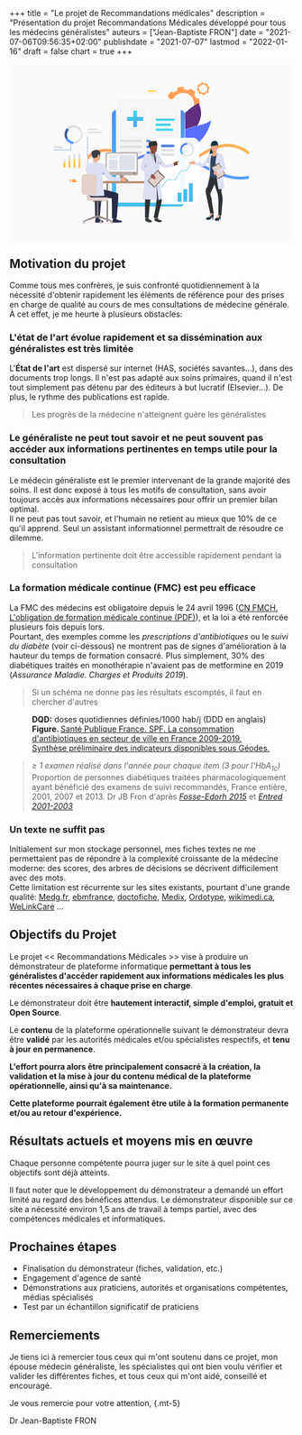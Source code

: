 +++
title = "Le projet de Recommandations médicales"
description = "Présentation du projet Recommandations Médicales développé pour tous les médecins généralistes"
auteurs = ["Jean-Baptiste FRON"]
date = "2021-07-06T09:56:35+02:00"
publishdate = "2021-07-07"
lastmod = "2022-01-16"
draft = false
chart = true
+++

<div class="w-100 mb-5"><!-- illustration -->
<svg xmlns="http://www.w3.org/2000/svg" viewBox="0 0 4306 2667" role="img" aria-hidden="true" aria-labelledby="svg-hero"><title id="svg-hero">Les dépistages des cancers en France</title>
  <defs>
    <clipPath id="a" clipPathUnits="userSpaceOnUse">
      <path d="M19534 16689a1235 1235 0 10349-2446 1235 1235 0 00-349 2446zm-1358-1863c60-144 140-277 235-396l-140-293 282-212 282-211 242 216c142-58 291-97 447-115l108-305 349 49 349 50 18 324c145 60 278 140 397 235l293-140 211 282 212 282-216 242c58 141 97 291 114 447l306 108-50 349-50 349-323 18c-61 145-140 278-235 397l139 293-282 211-282 212-242-216c-141 58-291 97-446 114l-108 306-349-50-349-50-19-324c-144-60-277-139-396-234l-293 139-212-282-211-282 216-242c-58-141-97-291-115-446l-305-108 49-350 50-349z"/>
    </clipPath>
    <clipPath id="c" clipPathUnits="userSpaceOnUse">
      <path d="M21960 17651a463 463 0 10131-916 463 463 0 00-131 916zm-508-698c22-54 52-104 88-148l-53-110 106-79 106-79 90 80c53-21 109-36 167-42l41-115 131 19 130 18 7 122c54 22 104 52 149 88l109-53 80 106 79 106-81 90c22 53 36 109 43 167l114 41-18 131-19 130-121 7c-23 54-53 104-88 149l52 109-105 80-106 79-91-81c-53 22-109 36-167 43l-40 114-131-18-131-19-7-121c-54-23-104-53-148-88l-110 52-79-106-80-105 82-91c-22-53-37-109-43-167l-115-41 19-130 18-131z"/>
    </clipPath>
    <clipPath id="e" clipPathUnits="userSpaceOnUse">
      <path d="M18290 14230s1460-1731 533-2852c-926-1121-1181-22-1181-22s-554-103 406 1299c453 661 242 1575 242 1575"/>
    </clipPath>
    <clipPath id="g" clipPathUnits="userSpaceOnUse">
      <path d="M19965 12524v1677c0 70-12 136-34 199 404 408 916 806 1559 1181 0 0 769-1135-115-2594-432-110-905-236-1410-463"/>
    </clipPath>
    <clipPath id="i" clipPathUnits="userSpaceOnUse">
      <path d="M21537 11084a747 747 0 01-715 527h-857v913c505 226 978 352 1410 463 622 159 1159 286 1584 632 0 0-200-1437-1422-2535"/>
    </clipPath>
    <clipPath id="k" clipPathUnits="userSpaceOnUse">
      <path d="M8921 4788h-67v2014l67-54V4788m0 3757c-25 17-47 30-67 39v3205h67V9577c-21-22-31-36-34-39v-466c1 1 12 16 34 40v-567"/>
    </clipPath>
    <clipPath id="m" clipPathUnits="userSpaceOnUse">
      <path d="M8887 9072v466c3 3 13 17 34 39 81 88 317 309 814 522 316 135 752 255 1303 255 184 0 381-13 590-44v-321c-187 28-364 41-532 41-1286 0-2016-738-2175-918-22-24-33-39-34-40m12683 264v391c713 462 1414 831 2109 1030 374 108 753 165 1132 165 549 0 1101-120 1646-381 272-130 543-296 811-500v-418a4761 4761 0 01-1039 643 3432 3432 0 01-1405 303c-1072 0-2135-498-3254-1233"/>
    </clipPath>
    <clipPath id="o" clipPathUnits="userSpaceOnUse">
      <path d="M6367 8818h-228v-618h228z"/>
    </clipPath>
    <clipPath id="q" clipPathUnits="userSpaceOnUse">
      <path d="M6933 9069h-228v-869h228z"/>
    </clipPath>
    <clipPath id="s" clipPathUnits="userSpaceOnUse">
      <path d="M7499 9200h-228V8200h228z"/>
    </clipPath>
    <clipPath id="u" clipPathUnits="userSpaceOnUse">
      <path d="M8065 9254h-228V8200h228z"/>
    </clipPath>
    <clipPath id="w" clipPathUnits="userSpaceOnUse">
      <path d="M19366 3771h-7138a599 599 0 00-600 599v3157c171 44 335 101 494 168V4237h4732a744 744 0 01488-181h2534a599 599 0 00-510-285m-7738 4071v6359c0 295 213 540 494 590V8031c-161-76-324-140-494-189m8337 3769h-493v3180a600 600 0 00493-590v-2590"/>
    </clipPath>
    <clipPath id="y" clipPathUnits="userSpaceOnUse">
      <path d="M18787 13535h-2167v274h2167z"/>
    </clipPath>
    <clipPath id="A" clipPathUnits="userSpaceOnUse">
      <path d="M18609 12386h-1989v274h1989z"/>
    </clipPath>
    <clipPath id="C" clipPathUnits="userSpaceOnUse">
      <path d="M18341 12961h-1722v274h1722z"/>
    </clipPath>
    <clipPath id="E" clipPathUnits="userSpaceOnUse">
      <path d="M14294 15376a1619 1619 0 01-668-3090c210-96 435-144 668-144s458 48 668 144a1619 1619 0 01-668 3090zm0-3324a1712 1712 0 00-1707 1707c0 941 766 1707 1707 1707a1709 1709 0 00706-3262 1693 1693 0 00-706-152z"/>
    </clipPath>
    <clipPath id="G" clipPathUnits="userSpaceOnUse">
      <path d="M26223 6868c-1404 0-2634 576-3903 1205l-205 102c-181 90-362 180-545 269v354c231-112 459-226 687-339 169-84 338-168 507-250 1125-547 2238-1015 3475-1015 333 0 675 34 1029 109v-339c-357-73-689-96-1045-96m-15479 553c-941 0-1462 280-1698 468 2 165 11 291 11 291s11 23 17 59c242-212 765-497 1827-497h30c249 2 478 38 697 100 170 49 333 113 494 189 331 157 651 365 993 587 837 543 1786 1158 3319 1315l160 14v-319l-128-12c-1457-149-2371-742-3178-1265-386-251-761-485-1166-656-159-67-323-124-494-168a3238 3238 0 00-884-106"/>
    </clipPath>
    <clipPath id="I" clipPathUnits="userSpaceOnUse">
      <path d="M19965 8183v400c165 125 330 248 493 368 115-48 230-97 343-147-274-198-553-406-836-621"/>
    </clipPath>
    <clipPath id="K" clipPathUnits="userSpaceOnUse">
      <path d="M19965 10173v1438h858c335 0 620-222 714-527a4513 4513 0 00-1572-911"/>
    </clipPath>
    <clipPath id="M" clipPathUnits="userSpaceOnUse">
      <path d="M21102 9018c-114 52-228 103-344 152 273 196 543 383 812 557v-391c-155-102-311-208-468-318"/>
    </clipPath>
    <clipPath id="O" clipPathUnits="userSpaceOnUse">
      <path d="M19876 4056h-2534c-187 0-357 68-488 181h2618v5071c166-51 331-106 493-165V4370c0-115-33-223-89-314m89 5426c-162 57-326 111-493 160v1969h493V9482"/>
    </clipPath>
    <clipPath id="Q" clipPathUnits="userSpaceOnUse">
      <path d="M21570 8444a23397 23397 0 01-1112 507 9903 9903 0 01-986 357 7615 7615 0 01-2246 347c-206 1-416-8-631-27v319c217 18 430 27 638 27 810 0 1547-129 2239-332 167-49 331-103 493-160a12520 12520 0 001137-464c157-72 313-146 468-220v-354"/>
    </clipPath>
    <clipPath id="S" clipPathUnits="userSpaceOnUse">
      <path d="M7169 6549h503l-154 319h-503z"/>
    </clipPath>
    <clipPath id="U" clipPathUnits="userSpaceOnUse">
      <path d="M6934 6549h120l-154 319h-120z"/>
    </clipPath>
    <clipPath id="W" clipPathUnits="userSpaceOnUse">
      <path d="M15700 16809h995v180h-995z"/>
    </clipPath>
    <clipPath id="Y" clipPathUnits="userSpaceOnUse">
      <path d="M15700 17039h995v34h-995z"/>
    </clipPath>
    <clipPath id="aa" clipPathUnits="userSpaceOnUse">
      <path d="M14517 12823h-445v1871h445z"/>
    </clipPath>
    <clipPath id="ac" clipPathUnits="userSpaceOnUse">
      <path d="M13359 13536v445h1871v-445z"/>
    </clipPath>
    <clipPath id="ae" clipPathUnits="userSpaceOnUse">
      <path d="M8921 6748l-67 53v1783c20-9 42-22 67-39v-137c-24 34-33 56-34 57v-414c1-5 12-22 34-46V6748"/>
    </clipPath>
    <clipPath id="ag" clipPathUnits="userSpaceOnUse">
      <path d="M9046 7889c-59 46-100 86-125 116-22 24-33 41-34 46v414c1-1 10-23 34-57 28-41 76-102 153-169-6-36-17-59-17-59s-9-126-11-291"/>
    </clipPath>
    <linearGradient id="b" spreadMethod="pad" gradientTransform="matrix(3912.47 0 0 -3912.47 17753 15466)" gradientUnits="userSpaceOnUse" y2="0" x2="1" y1="0" x1="0">
      <stop offset="0" stop-color="#ff9f55"/>
      <stop offset="1" stop-color="#ffd255"/>
    </linearGradient>
    <linearGradient id="d" spreadMethod="pad" gradientTransform="matrix(1465.25 0 0 -1465.25 21293 17193)" gradientUnits="userSpaceOnUse" y2="0" x2="1" y1="0" x1="0">
      <stop offset="0" stop-color="#ff9f55"/>
      <stop offset="1" stop-color="#ffd255"/>
    </linearGradient>
    <linearGradient id="f" spreadMethod="pad" gradientTransform="scale(3173.804 -3173.804) rotate(73 6 2)" gradientUnits="userSpaceOnUse" y2="0" x2="1" y1="0" x1="0">
      <stop offset="0" stop-color="#40d5e6"/>
      <stop offset="1" stop-color="#57f"/>
    </linearGradient>
    <linearGradient id="h" spreadMethod="pad" gradientTransform="scale(3761.51 -3761.51) rotate(-59 0 -6)" gradientUnits="userSpaceOnUse" y2="0" x2="1" y1="0" x1="0">
      <stop offset="0" stop-color="#602f80"/>
      <stop offset="1" stop-color="#5770ff"/>
    </linearGradient>
    <linearGradient id="j" spreadMethod="pad" gradientTransform="scale(933.696 -933.696) rotate(-38 24 53)" gradientUnits="userSpaceOnUse" y2="0" x2="1" y1="0" x1="0">
      <stop offset="0" stop-color="#602f80"/>
      <stop offset="1" stop-color="#5770ff"/>
    </linearGradient>
    <linearGradient id="l" spreadMethod="pad" gradientTransform="rotate(90 1899 6988) scale(3668.94)" gradientUnits="userSpaceOnUse" y2="0" x2="1" y1="0" x1="0">
      <stop offset="0" stop-color="#602f80"/>
      <stop offset="1" stop-color="#5770ff"/>
    </linearGradient>
    <linearGradient id="n" spreadMethod="pad" gradientTransform="matrix(18380.7 0 0 -18380.7 8887 8935)" gradientUnits="userSpaceOnUse" y2="0" x2="1" y1="0" x1="0">
      <stop offset="0" stop-color="#ff9f55"/>
      <stop offset="1" stop-color="#ffd255"/>
    </linearGradient>
    <linearGradient id="p" spreadMethod="pad" gradientTransform="scale(-2297 2297) rotate(90 -3 0)" gradientUnits="userSpaceOnUse" y2="0" x2="1" y1="0" x1="0">
      <stop offset="0" stop-color="#ff9f55"/>
      <stop offset="1" stop-color="#ffd255"/>
    </linearGradient>
    <linearGradient id="r" spreadMethod="pad" gradientTransform="scale(-2297 2297) rotate(90 -3 0)" gradientUnits="userSpaceOnUse" y2="0" x2="1" y1="0" x1="0">
      <stop offset="0" stop-color="#ff9f55"/>
      <stop offset="1" stop-color="#ffd255"/>
    </linearGradient>
    <linearGradient id="t" spreadMethod="pad" gradientTransform="scale(-2296.99 2296.99) rotate(90 -3 0)" gradientUnits="userSpaceOnUse" y2="0" x2="1" y1="0" x1="0">
      <stop offset="0" stop-color="#ff9f55"/>
      <stop offset="1" stop-color="#ffd255"/>
    </linearGradient>
    <linearGradient id="v" spreadMethod="pad" gradientTransform="scale(-2296.98 2296.98) rotate(90 -3 0)" gradientUnits="userSpaceOnUse" y2="0" x2="1" y1="0" x1="0">
      <stop offset="0" stop-color="#ff9f55"/>
      <stop offset="1" stop-color="#ffd255"/>
    </linearGradient>
    <linearGradient id="x" spreadMethod="pad" gradientTransform="scale(16539.763 -16539.763) rotate(-89 0 0)" gradientUnits="userSpaceOnUse" y2="0" x2="1" y1="0" x1="0">
      <stop offset="0" stop-color="#40d5e6"/>
      <stop offset="1" stop-color="#57f"/>
    </linearGradient>
    <linearGradient id="z" spreadMethod="pad" gradientTransform="matrix(2167.25 0 0 -2167.25 16620 13672)" gradientUnits="userSpaceOnUse" y2="0" x2="1" y1="0" x1="0">
      <stop offset="0" stop-color="#40d5e6"/>
      <stop offset="1" stop-color="#57f"/>
    </linearGradient>
    <linearGradient id="B" spreadMethod="pad" gradientTransform="matrix(1989.41 0 0 -1989.41 16620 12523)" gradientUnits="userSpaceOnUse" y2="0" x2="1" y1="0" x1="0">
      <stop offset="0" stop-color="#40d5e6"/>
      <stop offset="1" stop-color="#57f"/>
    </linearGradient>
    <linearGradient id="D" spreadMethod="pad" gradientTransform="matrix(1721.29 0 0 -1721.29 16620 13098)" gradientUnits="userSpaceOnUse" y2="0" x2="1" y1="0" x1="0">
      <stop offset="0" stop-color="#40d5e6"/>
      <stop offset="1" stop-color="#57f"/>
    </linearGradient>
    <linearGradient id="F" spreadMethod="pad" gradientTransform="scale(-2379.95 2379.95) rotate(90 -5 -1)" gradientUnits="userSpaceOnUse" y2="0" x2="1" y1="0" x1="0">
      <stop offset="0" stop-color="#7db3e0"/>
      <stop offset="1" stop-color="#fff"/>
    </linearGradient>
    <linearGradient id="J" spreadMethod="pad" gradientTransform="matrix(18380.7 0 0 -18380.7 8887 8935)" gradientUnits="userSpaceOnUse" y2="0" x2="1" y1="0" x1="0">
      <stop offset="0" stop-color="#fff8f2"/>
      <stop offset="1" stop-color="#fffcf2"/>
    </linearGradient>
    <linearGradient id="L" spreadMethod="pad" gradientTransform="scale(933.696 -933.696) rotate(-38 24 53)" gradientUnits="userSpaceOnUse" y2="0" x2="1" y1="0" x1="0">
      <stop offset="0" stop-color="#f3eff6"/>
      <stop offset="1" stop-color="#f2f4ff"/>
    </linearGradient>
    <linearGradient id="N" spreadMethod="pad" gradientTransform="matrix(18380.7 0 0 -18380.7 8887 8935)" gradientUnits="userSpaceOnUse" y2="0" x2="1" y1="0" x1="0">
      <stop offset="0" stop-color="#fff8f2"/>
      <stop offset="1" stop-color="#fffcf2"/>
    </linearGradient>
    <linearGradient id="P" spreadMethod="pad" gradientTransform="scale(16539.763 -16539.763) rotate(-89 0 0)" gradientUnits="userSpaceOnUse" y2="0" x2="1" y1="0" x1="0">
      <stop offset="0" stop-color="#f1fcfe"/>
      <stop offset="1" stop-color="#f2f5ff"/>
    </linearGradient>
    <linearGradient id="T" spreadMethod="pad" gradientTransform="scale(-3509.4072 3509.4072) rotate(89 -2 0)" gradientUnits="userSpaceOnUse" y2="0" x2="1" y1="0" x1="0">
      <stop offset="0" stop-color="#ff9f55"/>
      <stop offset="1" stop-color="#ffd255"/>
    </linearGradient>
    <linearGradient id="V" spreadMethod="pad" gradientTransform="scale(-3509.3972 3509.3972) rotate(89 -2 0)" gradientUnits="userSpaceOnUse" y2="0" x2="1" y1="0" x1="0">
      <stop offset="0" stop-color="#ff9f55"/>
      <stop offset="1" stop-color="#ffd255"/>
    </linearGradient>
    <linearGradient id="X" spreadMethod="pad" gradientTransform="scale(-3043.75 3043.75) rotate(-75 1 7)" gradientUnits="userSpaceOnUse" y2="0" x2="1" y1="0" x1="0">
      <stop offset="0" stop-color="#ff9f55"/>
      <stop offset="1" stop-color="#ffd255"/>
    </linearGradient>
    <linearGradient id="Z" spreadMethod="pad" gradientTransform="scale(-3043.88 3043.88) rotate(-75 1 7)" gradientUnits="userSpaceOnUse" y2="0" x2="1" y1="0" x1="0">
      <stop offset="0" stop-color="#ff9f55"/>
      <stop offset="1" stop-color="#ffd255"/>
    </linearGradient>
    <linearGradient id="ab" spreadMethod="pad" gradientTransform="scale(2903.105 -2903.105) rotate(86 5 0)" gradientUnits="userSpaceOnUse" y2="0" x2="1" y1="0" x1="0">
      <stop offset="0" stop-color="#40d5e6"/>
      <stop offset="1" stop-color="#57f"/>
    </linearGradient>
    <linearGradient id="ad" spreadMethod="pad" gradientTransform="scale(2903.095 -2903.095) rotate(86 5 0)" gradientUnits="userSpaceOnUse" y2="0" x2="1" y1="0" x1="0">
      <stop offset="0" stop-color="#40d5e6"/>
      <stop offset="1" stop-color="#57f"/>
    </linearGradient>
    <linearGradient id="af" spreadMethod="pad" gradientTransform="rotate(90 1899 6988) scale(3668.94)" gradientUnits="userSpaceOnUse" y2="0" x2="1" y1="0" x1="0">
      <stop offset="0" stop-color="#f3eff6"/>
      <stop offset="1" stop-color="#f2f4ff"/>
    </linearGradient>
    <radialGradient id="H" spreadMethod="pad" gradientTransform="matrix(6590.68 0 0 -6590.68 18078 8421)" gradientUnits="userSpaceOnUse" r="1" cy="0" cx="0" fy="0" fx="0">
      <stop offset="0" stop-color="#90c2e8"/>
      <stop offset=".2" stop-color="#90c2e8"/>
      <stop offset=".6" stop-color="#47afff"/>
      <stop offset="1" stop-color="#6783f5"/>
    </radialGradient>
    <radialGradient id="R" spreadMethod="pad" gradientTransform="matrix(6590.68 0 0 -6590.68 18078 8421)" gradientUnits="userSpaceOnUse" r="1" cy="0" cx="0" fy="0" fx="0">
      <stop offset="0" stop-color="#f7fbfe"/>
      <stop offset=".2" stop-color="#f7fbfe"/>
      <stop offset=".6" stop-color="#f1f9ff"/>
      <stop offset="1" stop-color="#f4f6ff"/>
    </radialGradient>
    <radialGradient id="ah" spreadMethod="pad" gradientTransform="matrix(6590.68 0 0 -6590.68 18078 8421)" gradientUnits="userSpaceOnUse" r="1" cy="0" cx="0" fy="0" fx="0">
      <stop offset="0" stop-color="#f7fbfe"/>
      <stop offset=".2" stop-color="#f7fbfe"/>
      <stop offset=".6" stop-color="#f1f9ff"/>
      <stop offset="1" stop-color="#f4f6ff"/>
    </radialGradient>
  </defs>
  <path d="M4306 0v2667H0V0h4306" fill="#fafafa"/>
  <g clip-path="url(#a)" transform="matrix(.13333 0 0 -.13333 0 2667)">
    <path d="M14697 12556a930 930 0 10262-1840 930 930 0 00-262 1840zm-1022-1401c45-109 105-209 177-299l-105-220 212-159 212-159 182 162c106-44 219-73 336-86l81-230 263 37 263 38 13 244c109 45 209 105 299 176l220-105 159 212 159 213-162 182c44 106 73 219 86 336l230 81-37 263-38 262-244 14c-45 109-105 209-176 298l105 221-212 159-213 159-182-163c-106 44-219 74-336 87l-81 230-263-38-262-37-14-244c-109-45-209-105-298-177l-221 105-159-212-159-212 163-182c-44-106-74-219-87-336l-230-81 38-263 37-263 244-13" fill="url(#b)" transform="scale(1.32915)"/>
  </g>
  <g clip-path="url(#c)" transform="matrix(.13333 0 0 -.13333 0 2667)">
    <path d="M15729 12642a331 331 0 1093-656 331 331 0 00-93 656zm-365-500c16-39 38-74 63-106l-37-79 75-56 76-57 65 58c38-16 78-26 120-31l29-82 93 13 94 14 5 87c39 16 74 37 106 63l79-38 57 76 56 75-58 65c16 38 26 78 31 120l82 29-13 94-14 93-87 5c-16 39-37 75-62 107l37 78-76 57-75 57-65-58c-38 15-78 26-120 31l-29 81-94-13-93-13-5-87c-39-16-75-37-107-63l-78 37-57-75-57-76 58-65c-15-38-26-78-30-120l-82-29 13-93 13-94 87-5" fill="url(#d)" transform="scale(1.39621)"/>
  </g>
  <path d="M2074 2028h-9v-933h9v933" fill="#f3f3f3"/>
  <path d="M2165 1004h-96v-24h96v24M2146 1049h-77v-24h77v24M2174 2116h-100v-32h100v32" fill="#fff"/>
  <g clip-path="url(#e)" transform="matrix(.13333 0 0 -.13333 0 2667)">
    <path d="M15582 12124s1244-1475 455-2430c-789-956-1006-19-1006-19s-472-88 346 1107c385 563 205 1342 205 1342" fill="url(#f)" transform="scale(1.17374)"/>
  </g>
  <g clip-path="url(#g)" transform="matrix(.13333 0 0 -.13333 0 2667)">
    <path d="M14927 9364v1254c0 52-9 102-25 148 302 305 684 603 1166 884 0 0 574-849-86-1940-323-83-677-177-1055-346" fill="url(#h)" transform="scale(1.33748)"/>
  </g>
  <g clip-path="url(#i)" transform="matrix(.13333 0 0 -.13333 0 2667)">
    <path d="M15290 7869a531 531 0 01-507 374h-609v648c359 161 695 251 1001 329 442 113 823 203 1125 449 0 0-143-1021-1010-1800" fill="url(#j)" transform="scale(1.40855)"/>
  </g>
  <g clip-path="url(#k)" transform="matrix(.13333 0 0 -.13333 0 2667)">
    <path d="M8921 4788h-67v2014l67-54V4788m0 3757c-25 17-47 30-67 39v3205h67V9577c-21-22-31-36-34-39v-466c1 1 12 16 34 40v-567" fill="url(#l)"/>
  </g>
  <path d="M1822 2028h-9v-933h9v933M2455 2028h-9v-933h9v933" fill="#f3f3f3"/>
  <path d="M1337 1004h-152v-24h152v24M1400 1049h-215v-24h215v24" fill="#e0e0e0"/>
  <path d="M1989 1004h-178v-24h178v24M1925 1049h-114v-24h114v24M2565 1004h-110v-24h110v24M2583 1049h-128v-24h128v24M1918 2116h-100v-32h100v32M2555 2116h-100v-32h100v32" fill="#fff"/>
  <g clip-path="url(#m)" transform="matrix(.13333 0 0 -.13333 0 2667)">
    <path d="M5313 5423v279c1 2 7 10 20 23 48 52 189 184 486 312 189 81 450 153 779 153 110 0 228-8 353-27v-192c-112 17-218 25-318 25-769 0-1205-441-1300-549l-20-24m7581 158v233c426 277 845 497 1260 616 224 64 451 99 678 99 328 0 657-72 983-228 163-78 325-177 485-299v-250a2845 2845 0 01-621 385 2052 2052 0 01-840 181c-640 0-1276-298-1945-737" fill="url(#n)" transform="scale(1.67288)"/>
  </g>
  <path d="M849 1442h-30v131h30v-131M924 1389h-30v184h30v-184M1000 1361h-31v212h31v-212M1075 1349h-30v224h30v-224" fill="#e0e0e0"/>
  <g clip-path="url(#o)" transform="matrix(.13333 0 0 -.13333 0 2667)">
    <path d="M6367 8818h-228v-618h228v618" fill="url(#p)"/>
  </g>
  <g clip-path="url(#q)" transform="matrix(.13333 0 0 -.13333 0 2667)">
    <path d="M6933 9069h-228v-869h228v868" fill="url(#r)"/>
  </g>
  <g clip-path="url(#s)" transform="matrix(.13333 0 0 -.13333 0 2667)">
    <path d="M7499 9200h-228V8200h228v999" fill="url(#t)"/>
  </g>
  <g clip-path="url(#u)" transform="matrix(.13333 0 0 -.13333 0 2667)">
    <path d="M8065 9254h-228V8200h228v1054" fill="url(#v)"/>
  </g>
  <g clip-path="url(#w)" transform="matrix(.13333 0 0 -.13333 0 2667)">
    <path d="M15811 3079H9983a489 489 0 00-489 489v2577c139 36 273 83 402 137V3459h3864a607 607 0 01398-148h2069a489 489 0 00-416-232M9494 6403v5191c0 241 173 441 402 482V6557c-130-62-264-115-402-154m6806 3076h-403v2597a490 490 0 00403-482V9479" fill="url(#x)" transform="scale(1.22484)"/>
  </g>
  <path d="M2596 531h-926c-30 0-54 24-54 54v1517h980V531" fill="#f5f5f5"/>
  <g clip-path="url(#y)" transform="matrix(.13333 0 0 -.13333 0 2667)">
    <path d="M16300 11744h-1880v238h1880v-238" fill="url(#z)" transform="scale(1.15256)"/>
  </g>
  <g clip-path="url(#A)" transform="matrix(.13333 0 0 -.13333 0 2667)">
    <path d="M16300 10850h-1743v240h1743v-240" fill="url(#B)" transform="scale(1.14165)"/>
  </g>
  <g clip-path="url(#C)" transform="matrix(.13333 0 0 -.13333 0 2667)">
    <path d="M16300 11519h-1530v243h1530v-243" fill="url(#D)" transform="scale(1.1252)"/>
  </g>
  <g clip-path="url(#E)" transform="matrix(.13333 0 0 -.13333 0 2667)">
    <path d="M14294 15376a1619 1619 0 01-668-3090c210-96 435-144 668-144s458 48 668 144a1619 1619 0 01-668 3090zm0-3324a1712 1712 0 00-1707 1707c0 941 766 1707 1707 1707a1709 1709 0 00706-3262 1693 1693 0 00-706-152" fill="url(#F)"/>
  </g>
  <path d="M2010 1184h-332v-33h332v33M2010 1272h-332v-33h332v33M2010 1359h-332v-32h332v32" fill="#e0e0e0"/>
  <path d="M2134 1184h-56v-33h56v33M2134 1272h-56v-33h56v33M2134 1359h-56v-32h56v32" fill="#4e7ed6"/>
  <g clip-path="url(#G)" transform="matrix(.13333 0 0 -.13333 0 2667)">
    <path d="M15676 4105c-840 0-1575 345-2333 721l-123 60-326 162v211l410-202 304-150c672-327 1338-607 2077-607 199 0 404 21 615 66v-203c-214-44-412-58-625-58m-9253 331c-562 0-873 168-1015 280 2 99 7 174 7 174s6 14 10 35c145-127 457-297 1093-297h17c149 1 286 23 417 60 101 29 199 67 295 113 198 94 389 218 594 350 500 325 1067 693 1984 786l96 9v-190l-77-8c-871-89-1417-443-1900-756a4516 4516 0 00-697-392 1936 1936 0 00-824-164" fill="url(#H)" transform="scale(1.67288)"/>
  </g>
  <path d="M2776 2126h-126c8-12 12-27 12-42v-508l111-83c35 15 69 31 103 48v485c0 55-45 100-100 100m-114-604v-74l66 25-66 49" fill="#fff"/>
  <g clip-path="url(#I)" transform="matrix(.13333 0 0 -.13333 0 2667)">
    <path d="M15645 6412v314c129 97 258 194 386 288 91-37 180-76 269-115-215-155-433-318-655-487" fill="url(#J)" transform="scale(1.27614)"/>
  </g>
  <path d="M2876 1494l-62-30c21-14 41-29 62-42v72m-108-50c-35-15-70-29-106-42v-92c87-30 156-73 210-121 2 9 4 19 4 29v152c-36 23-72 48-108 74" fill="#fff"/>
  <g clip-path="url(#K)" transform="matrix(.13333 0 0 -.13333 0 2667)">
    <path d="M15111 7699v1089h649c254 0 469-168 540-399a3417 3417 0 00-1189-690" fill="url(#L)" transform="scale(1.32126)"/>
  </g>
  <g clip-path="url(#M)" transform="matrix(.13333 0 0 -.13333 0 2667)">
    <path d="M15946 6815l-259 115c206 148 410 289 613 421v-296c-117-77-235-157-354-240" fill="url(#N)" transform="scale(1.32329)"/>
  </g>
  <g clip-path="url(#O)" transform="matrix(.13333 0 0 -.13333 0 2667)">
    <path d="M16227 3311h-2069c-152 0-291 56-398 148h2137v4141c136-42 271-87 403-135V3568c0-94-27-182-73-257m73 4431c-132 46-266 90-403 130v1607h403V7742" fill="url(#P)" transform="scale(1.22484)"/>
  </g>
  <path d="M2596 2102h-349a99 99 0 01-34-76v-643a989 989 0 01383 43v676m0-721a1046 1046 0 00-383-41v-122c0-55 44-99 99-99h284v262" fill="#fff"/>
  <g clip-path="url(#Q)" transform="matrix(.13333 0 0 -.13333 0 2667)">
    <path d="M16300 6381a17675 17675 0 01-840 383 9124 9124 0 01-745 270 5755 5755 0 01-2175 242v241a5930 5930 0 002174-231c127-37 251-77 373-120a9477 9477 0 00859-351c119-55 237-110 354-167v-267" fill="url(#R)" transform="scale(1.32329)"/>
  </g>
  <path d="M2724 1382a81 81 0 11-55-154 81 81 0 0155 154zm74-114a109 109 0 10-204 74 109 109 0 00204-74" fill="#e0e0e0"/>
  <path d="M2618 1281l-25-8a108 108 0 01100-77l1 28a81 81 0 00-76 57" fill="#537ffd"/>
  <path d="M2622 1337l-25 11-3-6c-8-24-8-48-1-69l25 8a81 81 0 004 56" fill="#4ba6f3"/>
  <path d="M2613 1375c-6-8-12-17-16-27l25-11c3 8 7 15 12 21l-21 17M2695 1899h-58v191h58v-191M2608 1952h-58v138h58v-138M2780 1810h-59v280h59v-280M2301 1879l-5-4 96-124 117 6 89-141 96-10 57-114 6 3-59 117-96 10-89 142-118-7-94 122" fill="#46bbed"/>
  <path d="M2482 1262h-167a19 19 0 010-38h167a19 19 0 010 38" fill="#4e7ed6"/>
  <path d="M2482 1328h-167a19 19 0 010-38h167a19 19 0 010 38M2482 1394h-167a19 19 0 010-38h167a19 19 0 010 38" fill="#e0e0e0"/>
  <g clip-path="url(#S)" transform="matrix(.13333 0 0 -.13333 0 2667)">
    <path d="M7169 6549h503l-154 319h-503l154-319" fill="url(#T)"/>
  </g>
  <g clip-path="url(#U)" transform="matrix(.13333 0 0 -.13333 0 2667)">
    <path d="M6934 6549h120l-154 319h-120l154-319" fill="url(#V)"/>
  </g>
  <g clip-path="url(#W)" transform="matrix(.13333 0 0 -.13333 0 2667)">
    <path d="M15064 16127h954v173h-954v-173" fill="url(#X)" transform="scale(1.04225)"/>
  </g>
  <g clip-path="url(#Y)" transform="matrix(.13333 0 0 -.13333 0 2667)">
    <path d="M14989 16268h950v32h-950v-32" fill="url(#Z)" transform="scale(1.04741)"/>
  </g>
  <g clip-path="url(#aa)" transform="matrix(.13333 0 0 -.13333 0 2667)">
    <path d="M14517 12823h-445v1871h445v-1871" fill="url(#ab)"/>
  </g>
  <g clip-path="url(#ac)" transform="matrix(.13333 0 0 -.13333 0 2667)">
    <path d="M13359 13536v445h1871v-445h-1871" fill="url(#ad)"/>
  </g>
  <path d="M1073 1118a106 106 0 11-192-91 106 106 0 01192 91zm-35-174a142 142 0 10-121 256 142 142 0 00121-256" fill="#e0e0e0"/>
  <path d="M883 1121l-31 17a141 141 0 0122-163l26 24a106 106 0 00-17 122" fill="#2d5bad"/>
  <path d="M938 1171l-13 33-8-4c-29-14-51-36-65-62l31-17a106 106 0 0055 50" fill="#5d96ff"/>
  <path d="M966 1213c-14-1-27-4-41-9l13-33c10 4 20 6 31 7l-3 35" fill="#5d96ff"/>
  <path d="M934 1307H669v-6h259v-112h6v118" fill="#5d96ff"/>
  <path d="M808 1278H669v-31h139v31" fill="#e0e0e0"/>
  <path d="M1661 1764h-216v12h216v-12" fill="#e2d2ca"/>
  <path d="M1474 2393h19v-583h-19v583" fill="#706865"/>
  <path d="M1777 1760h-150v18h150v-18" fill="#ccbdb7"/>
  <path d="M1730 1776h-56v-172h56v172" fill="#998e89"/>
  <path d="M2199 1810h-832v-33h832v33" fill="#b59074"/>
  <path d="M1264 1821s-40-27-75-54v-168c4 4 9 10 17 16 0 39 2 94 17 104 16 9 78 42 77 48-2 6-36 54-36 54m-83-61c-22-17-39-34-40-43-4-24 6-187 22-194l10-3 8 2v238m29-192c-10-9-17-17-21-22v-19l9 6c14 11 14 26 12 35" fill="#fff"/>
  <g clip-path="url(#ae)" transform="matrix(.13333 0 0 -.13333 0 2667)">
    <path d="M8921 6748l-67 53v1783c20-9 42-22 67-39v-137c-24 34-33 56-34 57v-414c1-5 12-22 34-46V6748" fill="url(#af)"/>
  </g>
  <g clip-path="url(#ag)" transform="matrix(.13333 0 0 -.13333 0 2667)">
    <path d="M9046 7889c-59 46-100 86-125 116-22 24-33 41-34 46v414c1-1 10-23 34-57 28-41 76-102 153-169-6-36-17-59-17-59s-9-126-11-291" fill="url(#ah)"/>
  </g>
  <path d="M1355 2313l-4 30c-1 4-42-2-42-2l-3-31s44 0 49 3" fill="#424773"/>
  <path d="M1351 2340s13 15 26 22c12 7 32 10 39 17 6 5 20 27-32 26-52 0-78 3-83-5-6-9 8-62 8-62s12 4 42 2" fill="#292c47"/>
  <path d="M1617 2314l-4 29c-1 4-42-2-42-2l-3-31s44 0 49 4" fill="#424773"/>
  <path d="M1613 2340s13 16 26 22c12 7 58 13 66 20 5 5 14 25-59 23-52-1-77 3-83-5s8-62 8-62 12 5 42 2M1223 1867l182 31c34 5 216 50 239 64 18 11-10 275-16 376h-72l-5-302c-86 2-148-20-210-11-63 10-115 23-155-30 0 0-2-116 37-128" fill="#292c47"/>
  <path d="M1369 2338l-69-4-7-298c-37 1-50-2-80-5l-56-131c49 9 207 49 229 62 18 11-10 276-17 376" fill="#292c47"/>
  <path d="M1291 1310s55-15 76 27c20 42 11 123-16 130-28 8-67-1-79-27-11-27-20-64-18-88 3-24 23-36 37-42" fill="#eea886"/>
  <path d="M1336 1459s0 32 3 39c4 7-76 5-76 5s13-39 6-72c-7-32 67 28 67 28" fill="#eea886"/>
  <path d="M1264 1419s5 9 25 7c21-1 48-26 57-28 8-2 9-7 9-7l5 8 9 1s-7-24 7-33c13-9-6-79-73-62 0 0-52 9-52 37-1 29 4 62 13 77" fill="#3a3f47"/>
  <path d="M1343 1497s0-13-6-14c-6-2-62-9-70-6l-3 17s14 8 79 3" fill="#e2d2ca"/>
  <path d="M1360 1385c-2-11-14-23-21-6-7 16 5 41 13 39 7-1 10-18 8-33" fill="#eea886"/>
  <path d="M1580 1652s1 0 0 0" fill="#323657"/>
  <path d="M1275 1318s-66-4-11 100l11-100" fill="#3a3f47"/>
  <path d="M1127 2374l5 14 209-65-10-28-204 79" fill="#918783"/>
  <path d="M1348 2313h-23v-227h23v227" fill="#918783"/>
  <path d="M1407 2087h-141v-13h141v13" fill="#5e5854"/>
  <path d="M1548 2374l-5 14-209-65 9-30 205 81" fill="#918783"/>
  <path d="M1400 2386v16l-66-79 9-30 57 93" fill="#918783"/>
  <path d="M1567 2393a20 20 0 11-39 0 20 20 0 0139 0M1402 2393a20 20 0 11-39 0 20 20 0 0139 0M1147 2393a20 20 0 11-39 0 20 20 0 0139 0" fill="#bfb2ac"/>
  <path d="M1480 2074h-286c-12 0-23-11-23-23v-5c0-13 11-23 23-23h286c13 0 23 10 23 23v5c0 12-10 23-23 23" fill="#e2d2ca"/>
  <path d="M2093 2393h-19v-583h19v583" fill="#706865"/>
  <path d="M1925 1687h-446c-12 0-22-10-22-23v-301c0-12 10-22 22-22h446c12 0 23 10 23 22v301c0 13-11 23-23 23" fill="#b8aba5"/>
  <path d="M1928 1633h-452v-274h452v274" fill="#f5f7ff"/>
  <path d="M1908 1659c0 7-8 14-18 14s-18-7-18-14c0-8 8-15 18-15s18 7 18 15" fill="#918681"/>
  <path d="M1804 1777v-6s-9-38-70-38c-62 0-60 44-60 44h130" fill="#998e89"/>
  <path d="M1673 1738s13-1 18-4 34-22 41-19 53 17 51 24c-2 6-6 6-9 5-3-2-36-9-39-7 0 0 32 11 32 20s-6 11-10 14c-3 3-6 12-15 12-8 1-49-13-57-14l-26-1c-1-1 14-30 14-30" fill="#eea886"/>
  <path d="M1431 1515c-43-7-88-18-88-18l-79-3s-72 16-101 29c-3 1-3 64-10 81l24 50s13 99 16 143c2 20-3 196-3 196s7 3 61 9 188-2 189-9c1-6-26-237-27-249-2-18 5-103 5-103 10 14 36 75 63 105 16 17 95 27 110 28 32 1 91 7 93 4 1-2 5-52 1-53-3-1-112-8-140-22-11-6-41-73-41-73s-50-104-73-115" fill="#dbdff0"/>
  <path d="M1279 1987h-141c-24 0-44-19-44-43v-230c0-24 20-44 44-44h141c24 0 44 20 44 44v230c0 24-20 43-44 43" fill="#e2d2ca"/>
  <path d="M1282 2061c-33 0-61-11-81-34-46-50-38-139-37-143a13 13 0 0125 3c0 1-7 81 31 123 15 17 36 26 62 26a13 13 0 010 25" fill="#e2d2ca"/>
  <path d="M1637 1396h-126c-2 0-3-2-3-4v-8c0-1 1-3 3-3h126c2 0 3 2 3 3v8c0 2-1 4-3 4M1637 1427h-126c-2 0-3-2-3-4v-8c0-1 1-3 3-3h126c2 0 3 2 3 3v8c0 2-1 4-3 4M1629 1611h-110c-6 0-11-5-11-11v-141c0-6 5-11 11-11h110c7 0 11 5 11 11v141c0 6-4 11-11 11M1886 1611h-201c-10 0-18-8-18-17v-195c0-10 8-18 18-18h201c9 0 17 8 17 18v195c0 9-8 17-17 17" fill="#dfe1e8"/>
  <path d="M2483 1518l10-22c2-3 10-7 20-10 10-2 23-7 25-6 1 1 3 1 5 5l1 9s4 4 3 10c0 0 4 4 2 10 0 0 4 4 1 8 0 0-8 4-10 7-2 2-19 10-37 16 0 0-18-1-20-27" fill="#8e4f3a"/>
  <path d="M2503 1545s-21 4-28-1c-8-4 1-26 1-26l13-8 14 35" fill="#8e4f3a"/>
  <path d="M2511 1509l-1 13c-2 3 19 8 19 8s-5-20-18-21" fill="#5e3527"/>
  <path d="M2535 1481s-24 11-22 15c1 4 4 5 4 5l-7 9s-2 9 8 8c0 0-2 8 7 6 0 0 1 6 6 6 4 0 19-8 19-8s3-3-1-8c0 0 3-6-2-11 0 0 2-7-3-12 0 0 0-8-7-11l-2 1" fill="#7a4432"/>
  <path d="M2494 1496s18 0 28 5c2 1 4 2 4 5 0 2-4 5-12 5s-18 4-18 4-8-2-2-19" fill="#8e4f3a"/>
  <path d="M2544 1491s-27 10-29 12-5-8-3-10l25-13c2-1 10 5 7 11" fill="#8e4f3a"/>
  <path d="M2532 1481s41-9 42-3c1 5-3 5-37 15s-5-12-5-12" fill="#8e4f3a"/>
  <path d="M2244 2338s14 20 32 25c19 4 37 11 38 22 0 12-55 19-76 7-32-17-35-12-39-21-3-9 5-32 4-35 0-4 41 2 41 2" fill="#353a3d"/>
  <path d="M2242 2328l2 10s-42 5-41-2l3-13 36 5" fill="#81807e"/>
  <path d="M2104 2337s9 19 26 26c17 6 31 14 30 26 0 11-42 23-73 1-19-14-25-14-28-23s5-31 5-34 40 4 40 4" fill="#353a3d"/>
  <path d="M2104 2327v10c-1 0-41 3-40-4l4-13 36 7" fill="#81807e"/>
  <path d="M2252 1745s38 165 46 215c8 43 13 88 10 119-4 38-59 237-56 248 2 11-65 4-65 4s49-224 41-265c-6-30-60-233-68-223-8 11-18 192-24 222s-25 267-25 267-42 6-53-3c0 0-5-203-1-259 1-22-25-258 9-353 18-50 186 28 186 28" fill="#2d3133"/>
  <path d="M2497 1553s-130 29-156 22c-12-3-27-19-42-38l-15-20c-18-27-32-52-32-52s-55-64-11-92c0 0 16-6 30 10a1295 1295 0 0095 143c3 2 26-5 45-6 30-3 76-14 76-14l10 47" fill="#dbdff0"/>
  <path d="M2200 1359s56 11 63 17c7 7 19 68 20 85s-7 88-14 114c-7 27-6 157-1 194 0 0-112 32-223 18 0 0 19-138 14-174l-19-154s10-74 20-83c9-8 77-17 77-17h63" fill="#bcc0cf"/>
  <path d="M2177 1186s67-25 63 65c-4 89-20 98-64 86-44-13-48-69-54-96-5-27 33-51 55-55" fill="#8e4f3a"/>
  <path d="M2209 1371s-14 9-66-14c0 0 1-36-9-69-10-34 70 44 70 44v9l2 14c3 11 3 6 3 16" fill="#8e4f3a"/>
  <path d="M2132 1285s-1-24 9-26 12-10 12-10l5 1s-1-4 9-10c9-5 66 0 73-8 7-9-3-57-19-62-15-4-51-4-84 5 0 0-25 7-27 36-1 19 14 61 22 74" fill="#2d3133"/>
  <path d="M2206 1355c-52-9-60-39-60-39 21 26 58 25 58 25l2 14" fill="#633029"/>
  <path d="M2204 1383s9 14 15 50c6 35 5 97 5 97l-13 2s-20-126-17-148l10-1" fill="#434343"/>
  <path d="M2153 1249c-3-8-20-7-18 5 1 13 15 32 21 28 5-3 1-22-3-33" fill="#8e4f3a"/>
  <path d="M2263 1376s32 42 20 152c-21 198 35 517 35 517l-58 18s-55-407-41-555c7-67 26-90-4-146 0 0 29 2 48 14" fill="#dbdff0"/>
  <path d="M2122 1361s91 92 98 161c7 70 18 541 18 541l-216-13s20-248 25-279c5-32 15-210-7-293-12-44 2-101 29-107l53-10" fill="#dbdff0"/>
  <path d="M2091 1373s35 10 16 74c-15 50-17 61-17 61l-81-20s24-111 62-117c0 0 13-1 20 2" fill="#dbdff0"/>
  <path d="M2356 1713l-159 163-105-101 154-168 110 106" fill="#616161"/>
  <path d="M2341 1716l-141 145-93-90 137-149 97 94" fill="#e0cec7"/>
  <path d="M2308 1692l10-11-38-36-11 9 39 38" fill="#616161"/>
  <path d="M2143 1347s27 17 54 20l-14 23-46-31 6-12M2206 1355s-3 9-9 12l14 19-1-25-4-6" fill="#a7aab8"/>
  <path d="M2197 1367l11 15s-7 9-21 2l10-17" fill="#434343"/>
  <path d="M2299 1537l-15-20s2-49 0-62c0 0 16 52 15 82M2076 1504s-11 69-10 73c1 5-48-13 10-73" fill="#a7aab8"/>
  <path d="M2266 1519h-25v-39h25v39" fill="#c6cad9"/>
  <path d="M2153 1666s2 5 6 7c7 2 18-2 22 8 4 9-23 32-29 33-7 1-17-10-23-31s24-17 24-17" fill="#8e4f3a"/>
  <path d="M2179 1678l23 23c10 11 19 27 18 30-4 6-13-8-24-19l-8-8 8 12c9 14 17 29 15 32-1 2-5 6-7-1l1 3c-7 5-23-13-30-20 5 6 8 10 2 11-6 0-29-26-38-35-9-10 40-28 40-28" fill="#8e4f3a"/>
  <path d="M2095 1377c8 3 10 16 7 54-3 37-16 55-21 64-5 8-32 62-27 69s51 53 54 56c2 4 54 51 54 51l-26 36s-112-87-120-95c-9-9-35-27-25-58 9-30 27-103 30-108 3-6 26-87 74-69" fill="#dbdff0"/>
  <path d="M3056 2265s-4 9-11 19c-6 7-22 35-30 37-7 2-30 6-32 19s-3 22 20 23c22 1 37 2 47-13 11-16 28-28 28-28v42h9s4-43 6-46c3-3 9-36-12-53s-25 0-25 0" fill="#163342"/>
  <path d="M3015 2321s20 5 28 0 34-49 43-51c0 0-9-18-30-5l-41 56" fill="#eea886"/>
  <path d="M3061 1274s-43 92-13 97c41 8 57-68 57-68l-44-29" fill="#163342"/>
  <path d="M2825 1501s-14-4-15-12c-1-7-7-15-9-17-2-4-6-17-11-14-4 3 6 22 7 27 1 4-17-4-22-3-4 1-17 32-3 37 13 4 30 0 33 1l9 3 11-22" fill="#eea886"/>
  <path d="M2778 1482s-41-10-45-9c-3 2-3 4 0 6l40 11s-51-4-54-3c-2 0-3 4-1 5l53 8s-48-4-51-2c-2 1-2 5 2 6l48 6s-35 0-36 2c-1 1-2 5 7 5l30 1 7-36" fill="#eea886"/>
  <path d="M3168 2291s-22 34-31 42c0 0-20 7-22 21s-2 24 22 24c24 1 39-3 44-18 4-14 13-24 13-24v30h6l1-34c1-6 4-26-7-35s-26-6-26-6" fill="#163342"/>
  <path d="M3183 1648s29 37 36 81c8 44-4 190-4 212 0 21 21 75 17 116l-20 243-44-9s3-206 0-223l-8-86c-1-7-64-192-64-224 0-31 19-161 87-110" fill="#2d3133"/>
  <path d="M3041 1663s-47 177-52 202c-6 25-14 45-14 55 0 25 9 64 9 64l60 282h56s-32-169-32-202c-1-34-27-81-22-95s81-176 81-176 57-182-86-130" fill="#2d3133"/>
  <path d="M3137 2333s23 13 38-4c12-14 19-32 19-32l-26-6-31 42" fill="#eea886"/>
  <path d="M3060 1361s-19 2-33 17a1286 1286 0 01-92 135c-3 2-26-4-45-5-30-3-76-18-76-18l-7 34s112 36 138 30c32-8 105-101 105-101s54-64 10-92" fill="#dbdff0"/>
  <path d="M3094 1347s-25 12-34 14c-8 2-42 45-48 61s0 40 12 68 1 37 7 65c5 28 3 133 2 148-1 16 162 39 194 11 0 0-22-94-48-121-5-6-4-45-1-55 4-9 47-81 47-81s3-74-16-88c-16-13-60-17-68-20s-31-4-47-2" fill="#2f4563"/>
  <path d="M3082 1319s5 45 4 60c0 0 26 26 55-30 0 0-12-23-3-55 9-31-56 25-56 25" fill="#eea886"/>
  <path d="M3010 1500s-7-41 0-67c0 0 0 22 12 53l-12 14" fill="#aaadba"/>
  <path d="M3158 1233s6-7 8 0-5 28-6 31c0 0-3 11-4 10-2-2 2-41 2-41M3059 1234s-6-7-8 0 5 27 5 30c0 0 4 12 5 10 2-1-2-40-2-40" fill="#eea987"/>
  <path d="M3099 1168s-52 8-44 90c7 83 54 76 57 76s46 2 50-99c0 0 2-74-63-67" fill="#eea987"/>
  <path d="M3152 1230s-58 17-86 12c0 0-2 10-6 11-4 0-6-20-6-20s-1-67 59-67c61-1 49 72 49 72l-1 13s-9 3-9-21" fill="#163342"/>
  <path d="M3132 1326s-18 17-46 1c0 0 8 14 24 14s22-15 22-15" fill="#a77860"/>
  <path d="M3161 1353s-18 52-67 49c-49-4-23-45-23-45s12-7 16-7l54-2 20 5" fill="#eea886"/>
  <path d="M3071 1357s-25 71-25 143-2 189-11 226l-35 152-20-10 52-196c3-13-3-153-6-164-4-12-18-64-16-78 3-19 20-46 47-69l14-4M3151 1351s-16 51-24 116 25 367 47 436l85-14s-18-214-43-253c-25-38-33-73-6-154s-12-121-12-121l-47-10" fill="#dbdff0"/>
  <path d="M3059 1566l104 179 114-66-98-181-120 68" fill="#616161"/>
  <path d="M3072 1573l91 158 102-59-87-161-106 62" fill="#e0cec7"/>
  <path d="M3106 1558l-7-11 41-24 8 11-42 24" fill="#616161"/>
  <path d="M3111 1685l6-1 7-3 2-1c2-1 7-2 11-5 5-3 21-22 21-22l-8-12-5-11s-34 2-39 4l-1 1c-4 2-6 6-7 7s-7 7-7 9c0 4 2 6 4 7 0 0 1 7 4 11 0 0 1 6 6 9 0 0 2 6 6 7" fill="#eea886"/>
  <path d="M3180 1361s32-9 50 25c18 35 18 50 20 67 2 15 13 59 14 63 1 5 24 58 13 77s-119 74-118 78c0 5-19-41-19-41s44-25 51-32c12-13 36-26 31-41-6-18-24-78-28-87s-40-98-14-109" fill="#dbdff0"/>
</svg>
</div>

## Motivation du projet

Comme tous mes confrères, je suis confronté quotidiennement à la nécessité d'obtenir rapidement les éléments de référence pour des prises en charge de qualité au cours de mes consultations de médecine générale. À cet effet, je me heurte à plusieurs obstacles:

### L'état de l'art évolue rapidement et sa dissémination aux généralistes est très limitée

L'**État de l'art** est dispersé sur internet (HAS, sociétés savantes...), dans des documents trop longs. Il n'est pas adapté aux soins primaires, quand il n'est tout simplement pas détenu par des éditeurs à but lucratif (Elsevier...). De plus, le rythme des publications est rapide.

> Les progrès de la médecine n'atteignent guère les généralistes

### Le généraliste ne peut tout savoir et ne peut souvent pas accéder aux informations pertinentes en temps utile pour la consultation

Le médecin généraliste est le premier intervenant de la grande majorité des soins. Il est donc exposé à tous les motifs de consultation, sans avoir toujours accès aux informations nécessaires pour offrir un premier bilan optimal.  
Il ne peut pas tout savoir, et l'humain ne retient au mieux que 10% de ce qu'il apprend. Seul un assistant informationnel permettrait de résoudre ce dilemme.

> L'information pertinente doit être accessible rapidement pendant la consultation

### La formation médicale continue (FMC) est peu efficace

La FMC des médecins est obligatoire depuis le 24 avril 1996 ([CN FMCH. L'obligation de formation médicale continue (PDF)](https://solidarites-sante.gouv.fr/IMG/pdf/diapos_fmcph.pdf)), et la loi a été renforcée plusieurs fois depuis lors.  
Pourtant, des exemples comme les *prescriptions d'antibiotiques* ou le *suivi du diabète* (voir ci-dessous) ne montrent pas de signes d'amélioration à la hauteur du temps de formation consacré. Plus simplement, 30% des diabétiques traités en monothérapie n'avaient pas de metformine en 2019 (*Assurance Maladie. Charges et Produits 2019*).

> Si un schéma ne donne pas les résultats escomptés, il faut en chercher d'autres

<figure class="figure border alert mb-4">
  <div id="chart"></div>
  <figcaption><b>DQD:</b> doses quotidiennes définies/1000 hab/j (DDD en anglais)<br>
  <b>Figure. </b><a href="https://www.santepubliquefrance.fr/maladies-et-traumatismes/infections-associees-aux-soins-et-resistance-aux-antibiotiques/resistance-aux-antibiotiques/documents/rapport-synthese/la-consommation-d-antibiotiques-en-secteur-de-ville-en-france-2009-2019.-synthese-preliminaire-des-indicateurs-disponibles-sous-geodes" rel="external nofollow noopener">Santé Publique France. SPF. La consommation d'antibiotiques en secteur de ville en France 2009-2019. Synthèse préliminaire des indicateurs disponibles sous Géodes.</a></figcaption>
</figure>
<script>
const chartOptions = {
  series: [{
    name: "DQD",
    data: [[2009, 23.3], [2010, 23.4], [2011, 24], [2012, 24.2], [2013, 24], [2014, 23.1], [2015, 23.8], [2016, 24.1], [2017, 23], [2018, 22.8], [2019, 22.2]]
  }],
  chart: {
    height: 192,
    type: 'line',
  },
  stroke: { colors: ['#4150f5'], curve: 'smooth', width: 4 },
  title: { text: 'Consommation en ville de tous les antibiotiques à usage systémique' },
  yaxis: { decimalsInFloat: 1 }
}
</script>

<div id="chart2" class="border alert mt-5"></div>
<script>
const chartOptions2 = {
  series: [{
    name: '2001',
    data: [30, 32, 43, 30, 72, 16, 66]
  }, {
    name: '2007',
    data: [35, 33, 62, 38, 80, 26, 71]
  }, {
    name: '2013',
    data: [35, 36, 62, 50, 84, 30, 74]
  }],
  theme: { monochrome: { enabled: true }},
  fill: { opacity: 0.6 },
  markers: { size: 2, hover: {
        size: 5
      } },
  chart: { height: 480, type: 'radar' },
  title: { text: 'Diabétiques ayant bénéficié des examens recommandés' },
  xaxis: {
    categories: ['Cs cardiologique ou ECG', 'Cs dentaire', 'Cs ophtalmo/2 ans', '3 HbA1c', 'Créatininémie', 'Microalbuminurie', 'Bilan lipidique'],
    labels: {
      style: { colors: ['#757575', '#757575', '#757575', '#757575', '#757575', '#757575', '#757575'] }
    }
  }
}
</script>

> *≥ 1 examen réalisé dans l'année pour chaque item (3 pour l'HbA<sub>1c</sub>)*  
Proportion de personnes diabétiques traitées pharmacologiquement ayant bénéficié des examens de suivi recommandés, France entière, 2001, 2007 et 2013. Dr JB Fron d'après *[Fosse-Edorh 2015](https://www.santepubliquefrance.fr/maladies-et-traumatismes/diabete/documents/article/suivi-des-examens-recommandes-dans-la-surveillance-du-diabete-en-france-en-2013)* et *[Entred 2001-2003](https://www.santepubliquefrance.fr/maladies-et-traumatismes/diabete/articles/etude-entred-2001-2003)*

### Un texte ne suffit pas

Initialement sur mon stockage personnel, mes fiches textes ne me permettaient pas de répondre à la complexité croissante de la médecine moderne: des scores, des arbres de décisions se décrivent difficilement avec des mots.  
Cette limitation est récurrente sur les sites existants, pourtant d'une grande qualité: [Medg.fr](https://www.medg.fr/), [ebmfrance](https://www.ebmfrance.net/), [doctofiche](https://doctofiche.fr/), [Medix](http://www.medix.free.fr/), [Ordotype](https://www.ordotype.fr/), [wikimedi.ca](https://wikimedi.ca/wiki/Accueil), [WeLinkCare](https://www.welinkcare.com/) ...

## Objectifs du Projet

Le projet << Recommandations Médicales >> vise à produire un démonstrateur de plateforme informatique **permettant à tous les généralistes d'accéder rapidement aux informations médicales les plus récentes nécessaires à chaque prise en charge**.

Le démonstrateur doit être **hautement interactif, simple d'emploi, gratuit et Open Source**.

Le **contenu** de la plateforme opérationnelle suivant le démonstrateur devra être **validé** par les autorités médicales et/ou spécialistes respectifs, et **tenu à jour en permanence**.

**L'effort pourra alors être principalement consacré à la création, la validation et la mise à jour du contenu médical de la plateforme opérationnelle, ainsi qu'à sa maintenance.**

**Cette plateforme pourrait également être utile à la formation permanente et/ou au retour d'expérience.**

## Résultats actuels et moyens mis en œuvre

Chaque personne compétente pourra juger sur le site à quel point ces objectifs sont déjà atteints.

Il faut noter que le développement du démonstrateur a demandé un effort limité au regard des bénéfices attendus. Le démonstrateur disponible sur ce site a nécessité environ 1,5 ans de travail à temps partiel, avec des compétences médicales et informatiques.

## Prochaines étapes

- Finalisation du démonstrateur (fiches, validation, etc.)
- Engagement d'agence de santé
- Démonstrations aux praticiens, autorités et organisations compétentes, médias spécialisés
- Test par un échantillon significatif de praticiens

## Remerciements

Je tiens ici à remercier tous ceux qui m'ont soutenu dans ce projet, mon épouse médecin généraliste, les spécialistes qui ont bien voulu vérifier et valider les différentes fiches, et tous ceux qui m'ont aidé, conseillé et encouragé.

Je vous remercie pour votre attention,
{.mt-5}

Dr Jean-Baptiste FRON
